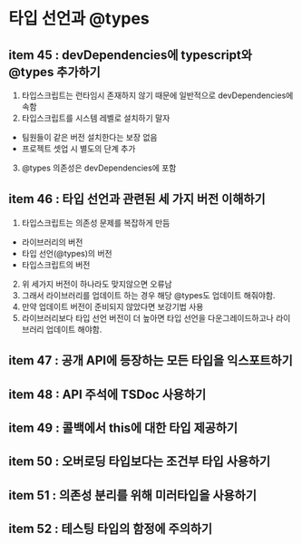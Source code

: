 # 타입 선언과 @types

## item 45 : devDependencies에 typescript와 @types 추가하기

1. 타입스크립트는 런타임시 존재하지 않기 때문에 일반적으로 devDependencies에 속함
2. 타입스크립트를 시스템 레벨로 설치하기 말자

- 팀원들이 같은 버전 설치한다는 보장 없음
- 프로젝트 셋업 시 별도의 단계 추가

3. @types 의존성은 devDependencies에 포함

## item 46 : 타입 선언과 관련된 세 가지 버전 이해하기

1. 타입스크립트는 의존성 문제를 복잡하게 만듬

- 라이브러리의 버전
- 타입 선언(@types)의 버전
- 타입스크립트의 버전

2. 위 세가지 버전이 하나라도 맞지않으면 오류남
3. 그래서 라이브러리를 업데이트 하는 경우 해당 @types도 업데이트 해줘야함.
4. 만약 업데이트 버전이 준비되지 않았다면 보강기법 사용
5. 라이브러리보다 타입 선언 버전이 더 높아면 타입 선언을 다운그레이드하고나 라이브러리 업데이트 해야함.

## item 47 : 공개 API에 등장하는 모든 타입을 익스포트하기

## item 48 : API 주석에 TSDoc 사용하기

## item 49 : 콜백에서 this에 대한 타입 제공하기

## item 50 : 오버로딩 타입보다는 조건부 타입 사용하기

## item 51 : 의존성 분리를 위해 미러타입을 사용하기

## item 52 : 테스팅 타입의 함정에 주의하기
